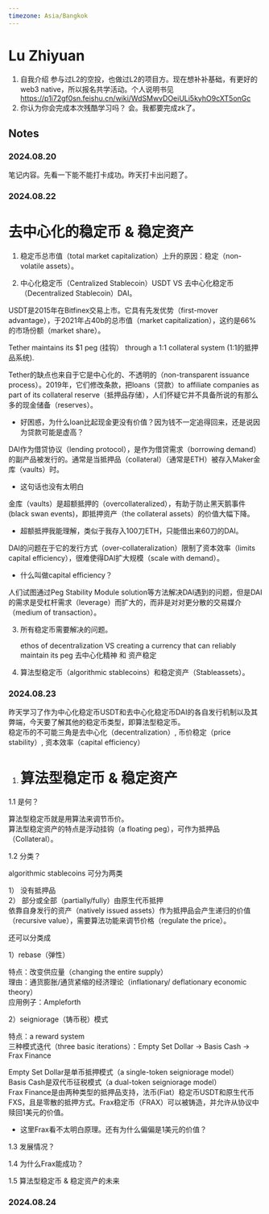 ```yaml
---
timezone: Asia/Bangkok
---
```


# Lu Zhiyuan

1. 自我介绍
   参与过L2的空投，也做过L2的项目方。现在想补补基础，有更好的web3 native，所以报名共学活动。个人说明书见 https://p1i72gf0sn.feishu.cn/wiki/WdSMwvDOeiULi5kyhO9cXT5onGc
2. 你认为你会完成本次残酷学习吗？
   会。我都要完成zk了。
   
## Notes

<!-- Content_START -->

### 2024.08.20

笔记内容。先看一下能不能打卡成功。昨天打卡出问题了。

### 2024.08.22
去中心化的稳定币 & 稳定资产
=============
1. 稳定币总市值（total market capitalization）上升的原因：稳定（non-volatile assets）。    

2. 中心化稳定币（Centralized Stablecoin）USDT VS 去中心化稳定币（Decentralized Stablecoin）DAI。   
      
USDT是2015年在Bitfinex交易上市。它具有先发优势（first-mover advantage），于2021年占40b的总市值（market capitalization），这约是66%的市场份额（market share）。 
       
   Tether maintains its $1 peg (挂钩） through a 1:1 collateral system (1:1的抵押品系统).       
    
   Tether的缺点也来自于它是中心化的、不透明的（non-transparent issuance process）。2019年，它们修改条款，把loans（贷款）to affiliate companies as part of its 
   collateral reserve（抵押品存储），人们怀疑它并不具备所说的有那么多的现金储备（reserves）。  
          
*   好困惑，为什么loan比起现金更没有价值？因为钱不一定追得回来，还是说因为贷款可能是虚高？    
      
   DAI作为借贷协议（lending protocol），是作为借贷需求（borrowing demand）的副产品被发行的。通常是当抵押品（collateral）（通常是ETH）被存入Maker金库（vaults）时。
*   这句话也没有太明白    

   金库（vaults）是超额抵押的（overcollateralized），有助于防止黑天鹅事件(black swan events)，即抵押资产（the collateral assets）的价值大幅下降。
*   超额抵押我能理解，类似于我存入100刀ETH，只能借出来60刀的DAI。
    
DAI的问题在于它的发行方式（over-collateralization）限制了资本效率（limits capital efficiency），很难使得DAI扩大规模（scale with demand）。
*   什么叫做capital efficiency？

人们试图通过Peg Stability Module solution等方法解决DAI遇到的问题，但是DAI的需求是受杠杆需求（leverage）而扩大的，而非是对对更分散的交易媒介（medium of transaction）。      
     
3. 所有稳定币需要解决的问题。   
     
   ethos of decentralization VS  creating a currency that can reliably maintain its peg
   去中心化精神 和 资产稳定
       
4. 算法型稳定币（algorithmic stablecoins）和稳定资产（Stableassets）。   
### 2024.08.23
昨天学习了作为中心化稳定币USDT和去中心化稳定币DAI的各自发行机制以及其弊端，今天要了解其他的稳定币类型，即算法型稳定币。   
稳定币的不可能三角是去中心化（decentralization）, 币价稳定（price stability）, 资本效率（capital efficiency）     
1. 算法型稳定币 & 稳定资产
   =============
      
1.1 是何？   
   
算法型稳定币就是用算法来调节币价。   
算法型稳定资产的特点是浮动挂钩（a floating peg），可作为抵押品（Collateral）。 
       
1.2 分类？    
   
algorithmic stablecoins 可分为两类 
      
   1） 没有抵押品      
   2） 部分或全部（partially/fully）由原生代币抵押     
依靠自身发行的资产（natively issued assets）作为抵押品会产生递归的价值（recursive value），需要算法功能来调节价格（regulate the price）。
      
还可以分类成   
   
   1）rebase（弹性）    
   
特点：改变供应量（changing the entire supply）   
理由：通货膨胀/通货紧缩的经济理论（inflationary/ deflationary economic theory）    
应用例子：Ampleforth     
   
   2）seigniorage（铸币税）模式   
   
特点：a reward system   
三种模式迭代（three basic iterations）：Empty Set Dollar -> Basis Cash -> Frax Finance   
     
Empty Set Dollar是单币抵押模式（a single-token seigniorage model）   
Basis Cash是双代币征税模式（a dual-token seigniorage model）   
Frax Finance是由两种类型的抵押品支持，法币(Fiat）稳定币USDT和原生代币FXS，且是零散的抵押方式。Frax稳定币（FRAX）可以被铸造，并允许从协议中赎回1美元的价值。    
* 这里Frax看不太明白原理。还有为什么偏偏是1美元的价值？   
     
1.3 发展情况？

   1.4 为什么Frax能成功？

   1.5 算法型稳定币 & 稳定资产的未来
### 2024.08.24
<!-- Content_END -->
